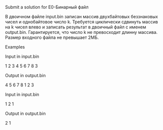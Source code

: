 Submit a solution for E0-Бинарный файл

В двоичном файле input.bin записан массив двухбайтовых беззнаковых чисел и однобайтовое число k.
Требуется циклически сдвинуть массив на k чисел влево и записать результат в двоичный файл с именем output.bin.
Гарантируется, что число k не превосходит длинну массива. Размер входного файла не превышает 2МБ.

Examples

Input in input.bin

1 2 3 4 5 6 7 8 3

Output in output.bin

4 5 6 7 8 1 2 3

Input in input.bin

1 2 1

Output in output.bin

2 1